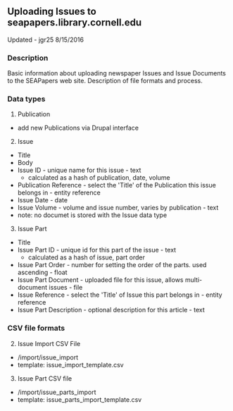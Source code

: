 ## Uploading Issues to seapapers.library.cornell.edu

Updated - jgr25 8/15/2016

### Description

Basic information about uploading newspaper Issues and Issue Documents to the SEAPapers web site. Description of file formats and process.

### Data types

1. Publication
  * add new Publications via Drupal interface
2. Issue
  * Title
  * Body
  * Issue ID - unique name for this issue - text
    * calculated as a hash of publication, date, volume
  * Publication Reference - select the 'Title' of the Publication this issue belongs in - entity reference
  * Issue Date - date
  * Issue Volume - volume and issue number, varies by publication - text
  * note: no documet is stored with the Issue data type
3. Issue Part
  * Title
  * Issue Part ID - unique id for this part of the issue - text
    * calculated as a hash of issue, part order
  * Issue Part Order - number for setting the order of the parts. used ascending - float
  * Issue Part Document - uploaded file for this issue, allows multi-document issues - file
  * Issue Reference - select the 'Title' of Issue this part belongs in - entity reference
  * Issue Part Description - optional description for this article - text

### CSV file formats

2. Issue Import CSV File
  * /import/issue_import
  * template: issue_import_template.csv
3. Issue Part CSV file
  * /import/issue_parts_import
  * template: issue_parts_import_template.csv
